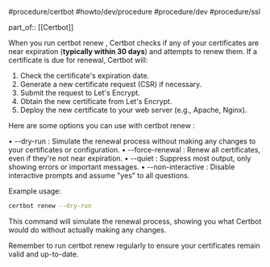 #procedure/certbot #howto/dev/procedure #procedure/dev #procedure/ssl

part_of:: [[Certbot]]

  When you run  certbot renew , Certbot checks if any of your certificates are
  near expiration (**typically within 30 days**) and attempts to renew them. If a
  certificate is due for renewal, Certbot will:

  1. Check the certificate's expiration date.
  2. Generate a new certificate request (CSR) if necessary.
  3. Submit the request to Let's Encrypt.
  4. Obtain the new certificate from Let's Encrypt.
  5. Deploy the new certificate to your web server (e.g., Apache, Nginx).

  Here are some options you can use with  certbot renew :

  •  --dry-run : Simulate the renewal process without making any changes to your
  certificates or configuration.
  •  --force-renewal : Renew all certificates, even if they're not near expiration.
  •  --quiet : Suppress most output, only showing errors or important messages.
  •  --non-interactive : Disable interactive prompts and assume "yes" to all
  questions.

  Example usage:

```bash
certbot renew --dry-run
```

  This command will simulate the renewal process, showing you what Certbot would
  do without actually making any changes.

  Remember to run  certbot renew  regularly to ensure your certificates remain
  valid and up-to-date.
